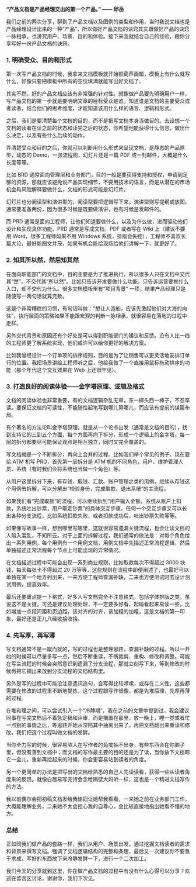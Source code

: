 **“产品文档是产品经理交出的第一个产品。” —— 邱岳**

我们之前的两次分享，聊到了产品文档以及图例的类型和作用，当时我说文档也是产品经理设计出来的一种“产品”，所以做好产品文档的诀窍其实跟做好产品的诀窍一脉相承，也讲究用户、场景、目的和体验。接下来我就结合自己的经验，跟你分享写好一份产品文档的诀窍。

### 1\. 明确受众、目的和形式

第一次写产品文档的时候，我拿来文档模板就开始照葫芦画瓢，模板上有什么就写什么，好像只要把模板中所有的空位填满就能写出好文档了。

其实不然，好的产品文档应该有非常强的针对性。就像做产品要先明确用户一样，写产品文档的第一步就是要明确文章的目标受众是谁。知道谁是文档的主要受众或者读者，结合他们的思考维度，才能知道该用什么样的语言、逻辑和形式。

之后，我们是要清楚每个文档的目的，而不是把写文档本身当做目的。去设想一个文档的读者在读之前的状态和读完之后的状态，你希望他能获得什么信息，做出什么决定，以及有些什么后续的动作。

弄清楚受众和目的之后，你就可以判断用什么形式来呈现文档，是静态的产品原型，动态的 Demo，一张流程图，幻灯片还是一篇 PDF 或一封邮件，大概是什么长度等等。

比如 BRD 通常面向管理层和业务部门，目的一般是要获得支持和授权，申请到足够的资源，那就应该避免说产品实现细节，不要用技术的语言，而是从潜在的市场机会和风险解释要做什么，文档的形式可能是幻灯片。

幻灯片也分阅读型和演讲型的，阅读型要把逻辑写下来，演讲型则写提纲或放图，通常要准备两份，因为很多时候是既要做演讲，也有时候是发邮件的。

而 PRD 通常是面向工程师，让他们知道要做什么，以及为什么做，进而驱动他们设计和实现具体功能。PRD 通常是写成文档，PDF 或者写在 Wiki 上（建议不要用 Word，很多工程师如果不用 Windows 系统，排版会失控），工程师不喜欢长篇大论，最好能图文并茂，如果有机会能给现场给他们讲解一下，就更好了。

### 2\. 知其所以然，然后知其然

在面向职能部门的文档中，目的主要是为了推进执行，所以很多人只在文档中交代其“然”，不交代其“所以然”。比如只告诉开发要做什么功能，只告诉运营要推什么入口，却不交代为什么。很多文档模板里有“项目背景” 一项，结果产品经理只是随便写一两句话就算充数。

这是个非常糟糕的习惯，有句话叫做：“想让人造船，应该先激起他们对大海的向往”，执行层面的策略如果不能跟宏观的判断一脉相承，就很容易在落地的过程中走样。

另外交代背景和原因还有个好处是可以得到职能部门的建议和反馈。没有人比一线的工程师更了解系统实现，他们或许可以给你更好的解决方案。

比如我曾经设计一个订单项的排序规则，目的是为了让销售可以更灵活地安排订单行的位置。我把场景讲给工程师听之后，他给我做了一个直接用鼠标拖动排序的功能（那个年代这个交互效果在 Web 上还很罕见）。

### 3\. 打造良好的阅读体验——金字塔原理、逻辑及格式

文档的阅读体验也非常重要，有的文档逻辑杂乱无章，东一榔头西一棒子，不忍卒读。要保证文档的可读性，不能随性起笔写到哪儿算哪儿，而应该有提前的谋篇布局。

有个著名的方法论叫金字塔原理，就是从一个论点出发（通常是文档的目的），找到支持它的三到五个方面，每个方面再向下拆分，形成一个逻辑上的金字塔。每一层的拆分都要尽可能保证观点是相互独立，同时又完全覆盖的。

写文档就是一个不断拆分，再向上合并的过程。比如我们举个常见的例子，现在要给 ATM 机写 PRD，首先第一层拆分是 ATM 机的不同角色，用户、维护管理人员、系统（有时我们会将系统也当做一个角色）等。

从用户这里拆分下来，有存钱、取钱、汇款、账户管理之类的用例，继续从存钱这个用例去拆解，可以分解出“校验身份，完成取款，退出系统”的主流程。

如果我们看“完成取款”的流程，可以继续拆到“用户输入金额，系统从账户上扣款，系统吐出钞票，用户取走钞票”的具体交互步骤，任何一个交互步骤又可以长出各种分支流程，比如系统扣款失败，或者扣款成功后，吐出钞票失败等等。

如果像写故事一样，想到哪里写哪里，这就很容易遗漏关键流程，也会让读文档的人陷入混乱，不知所云。对于上面的拆解过程，我们通常的做法是：对每个角色给出一系列用例，每个用例有一个用例文档，用例文档中先描述正常流程逻辑，然后单独描述正常流程每个节点上可能出现的异常情况。

在文档描述过程中可能会出现一系列商业规则，比如取款每次不得超过 3000 块钱，每天每张卡不得超过 20 万等等，这些规则在流程中即便阐述了，也最好可以单独在某一个地方列出来，一来方便工程师查漏补缺，二来也方便测试时去设计测试用例，提高效率。

最后还要重点提一下格式，好多人写文档完全不注意格式，包括字体排版之类。虽说这不是关键，可还是建议处理处理，不一定要多好看，起码看起来易读一些，比如增加一点段间距和页边距，该对齐的对齐，该加粗的加粗，这是文档的第一印象，最好还是正儿八经收拾收拾。

### 4\. 先写厚，再写薄

写文档通常不是一蹴而就的，写的过程也是整理思路，查漏补缺的过程。所以一开始的时候可以尽量多写一点，然后不断重读，不断裁剪、重构、修改和调整。可能在写主流程的时候会突然意识到遗漏了分支流程，那就立刻写下来，等到修改的时候再把它摘出来放到分支流程的文档结构里。

另外是写的过程中可能没注意遣词造句，会写得比较啰嗦，或存在二义性。这些都需要在修改的过程里不断地提炼，这个过程跟写作很像，都是先堆后理，先厚再薄的过程。

在堆和理之间，可以尝试引入一个“冷静期”，我在之前的文章中提到过，我会建议同事在写完文档后不着急定稿和评审，而是搁置在那里，放一晚上，睡一觉或者忙一点别的事情之后，等思路开始从深陷其中抽离出来了，再把文档翻出来重读和修改。我们把这个过程叫做文档的发酵。

当你全力写的时候，很容易陷入在写作者的角度抽不出身，有些东西会在你脑子里，但没有落到文档中；而文档的写作最主要的目的还是为了读，当你放下文档晾它一会儿，重新再捡起来的时候，你会更容易站到读者的角度。

另一个更简单的办法是把写出的文档给熟悉的自己人先读读看，获得一些从读者角度来的反馈。就像白居易写完诗会念给隔壁大妈听一样，这也是一个精进文档写作的方法。

我以前偶尔会把初稿文档发给我媳妇让她帮我看看，一来她之前在业务部门工作，大概能理解业务，二来她不太会担心我的自尊心，会比较直接地指出她看不懂的地方。

### 总结

正如同我们做产品的套路一样，我们从用户、场景出发，通过挖掘文档读者的需求和背景来撰写文档。强调了文档逻辑结构的完整和条理，最后又一次建议你不要急于求成，写好的东西放下来冷静发酵一下，进行一个二次加工。

我们今天的分享就到这里，你在做产品文档的过程中有没有什么心得可以分享？欢迎在留言区讨论，谢谢你，我们下次见。